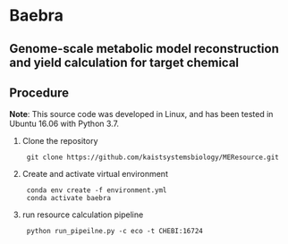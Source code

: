 # Baebra

## Genome-scale metabolic model reconstruction and yield calculation for target chemical
## Procedure

**Note**: 
This source code was developed in Linux, and has been tested in Ubuntu 16.06 with Python 3.7.

1. Clone the repository

        git clone https://github.com/kaistsystemsbiology/MEResource.git

2. Create and activate virtual environment

        conda env create -f environment.yml
        conda activate baebra

3. run resource calculation pipeline

        python run_pipeilne.py -c eco -t CHEBI:16724